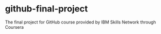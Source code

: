 # github-final-project
The final project for GitHub course provided by IBM Skills Network through Coursera
